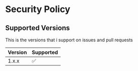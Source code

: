# Security Policy

## Supported Versions

This is the versions that i support on issues and pull requests

| Version | Supported          |
| ------- | ------------------ |
| 1.x.x   | :white_check_mark: |
